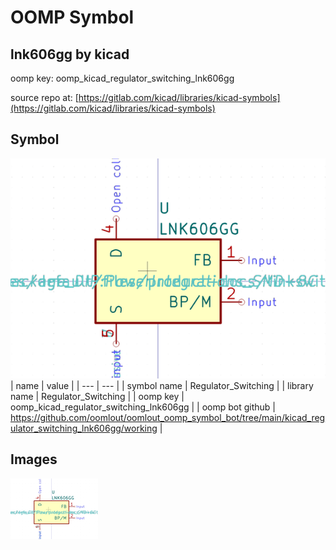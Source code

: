 # OOMP Symbol  
## lnk606gg  by kicad  
  
oomp key: oomp_kicad_regulator_switching_lnk606gg  
  
source repo at: [https://gitlab.com/kicad/libraries/kicad-symbols](https://gitlab.com/kicad/libraries/kicad-symbols)  
## Symbol  
  
[![working.png](working_600.png)](working.png)  
| name | value | 
| --- | --- | 
| symbol name | Regulator_Switching | 
| library name | Regulator_Switching | 
| oomp key | oomp_kicad_regulator_switching_lnk606gg | 
| oomp bot github | https://github.com/oomlout/oomlout_oomp_symbol_bot/tree/main/kicad_regulator_switching_lnk606gg/working | 
## Images  
  
[![working.png](working_140.png)](working.png)  
